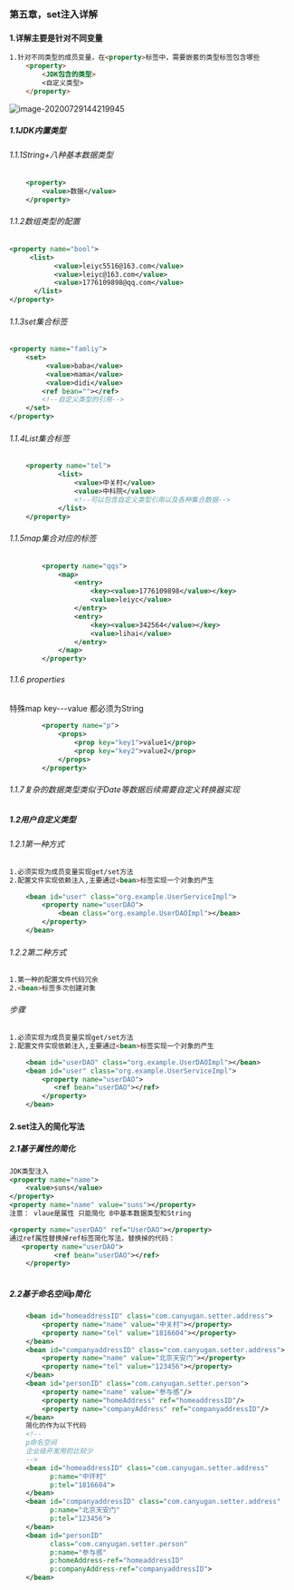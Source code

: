 ### 第五章，set注入详解

#### 1.详解主要是针对不同变量

~~~markdown
1.针对不同类型的成员变量，在<property>标签中，需要嵌套的类型标签包含哪些
	<property>
		<JDK包含的类型>
		<自定义类型>
	</property>
~~~

![image-20200729144219945](E:\MarkdownPicture\image-20200729144219945.png)

##### 1.1JDK内置类型

###### 1.1.1String+八种基本数据类型

~~~xml
	<property>
		<value>数据</value>
	</property>
~~~

###### 1.1.2数组类型的配置

~~~xml
<property name="bool">
	 <list>
           <value>leiyc5516@163.com</value>
           <value>leiyc@163.com</value>
           <value>1776109898@qq.com</value>
      </list>
</property>
~~~

###### 1.1.3set集合标签

~~~xml
<property name="famliy">
    <set>
         <value>baba</value>
         <value>mama</value>
         <value>didi</value>
        <ref bean=""></ref>
        <!--自定义类型的引用-->
    </set>
</property>
~~~

###### 1.1.4List集合标签

~~~xml
    <property name="tel">
            <list>
                <value>中关村</value>
                <value>中科院</value>
                <!--可以包含自定义类型引用以及各种集合数据-->
            </list>
    </property>
~~~

###### 1.1.5map集合对应的标签

~~~xml
        <property name="qqs">
            <map>
                <entry>
                    <key><value>1776109898</value></key>
                    <value>leiyc</value>
                </entry>
                <entry>
                    <key><value>342564</value></key>
                    <value>lihai</value>
                </entry>
            </map>
        </property>
~~~

###### 1.1.6 properties

特殊map   key---value 都必须为String

~~~xml
        <property name="p">
            <props>
                <prop key="key1">value1</prop>
                <prop key="key2">value2</prop>
            </props>
        </property>
~~~

###### 1.1.7复杂的数据类型类似于Date等数据后续需要自定义转换器实现

##### 1.2用户自定义类型

###### 1.2.1第一种方式

~~~markdown
1.必须实现为成员变量实现get/set方法
2.配置文件实现依赖注入,主要通过<bean>标签实现一个对象的产生
~~~



~~~xml
    <bean id="user" class="org.example.UserServiceImpl">
        <property name="userDAO">
            <bean class="org.example.UserDAOImpl"></bean>
        </property>
    </bean>
~~~



###### 1.2.2第二种方式

~~~markdown
1.第一种的配置文件代码冗余
2.<bean>标签多次创建对象
~~~

###### 步骤

~~~markdown
1.必须实现为成员变量实现get/set方法
2.配置文件实现依赖注入,主要通过<bean>标签实现一个对象的产生
~~~

~~~xml
    <bean id="userDAO" class="org.example.UserDAOImpl"></bean>
    <bean id="user" class="org.example.UserServiceImpl">
        <property name="userDAO">
           <ref bean="userDAO"></ref>
        </property>
    </bean>
~~~

#### 2.set注入的简化写法

##### 2.1基于属性的简化

~~~xml
JDK类型注入
<property name="name">
    <value>suns</value>
</property>
<property name="name" value="suns"></property>
注意： vlaue是属性 只能简化 8中基本数据类型和String

<property name="userDAO" ref="UserDAO"></property>
通过ref属性替换掉ref标签简化写法，替换掉的代码：
   <property name="userDAO">
           <ref bean="userDAO"></ref>
    </property>
	
~~~

##### 2.2基于命名空间p简化

~~~xml
    <bean id="homeaddressID" class="com.canyugan.setter.address">
		<property name="name" value="中关村"></property>
		<property name="tel" value="1816604"></property>
	</bean>
	<bean id="companyaddressID" class="com.canyugan.setter.address">
		<property name="name" value="北京天安门"></property>
		<property name="tel" value="123456"></property>
	</bean>
	<bean id="personID" class="com.canyugan.setter.person">
		<property name="name" value="参与感"/>
		<property name="homeAddress" ref="homeaddressID"/>
		<property name="companyAddress" ref="companyaddressID"/>
	</bean>
	简化的作为以下代码
	<!-- 
	p命名空间
	企业级开发用的比较少 
	-->
	<bean id="homeaddressID" class="com.canyugan.setter.address"
		  p:name="中环村"
		  p:tel="1816604">
	</bean>
	<bean id="companyaddressID" class="com.canyugan.setter.address"
		  p:name="北京天安门"
		  p:tel="123456">
	</bean>
	<bean id="personID" 
		  class="com.canyugan.setter.person" 
		  p:name="参与感"
		  p:homeAddress-ref="homeaddressID"
		  p:companyAddress-ref="companyaddressID">
    </bean>
~~~


